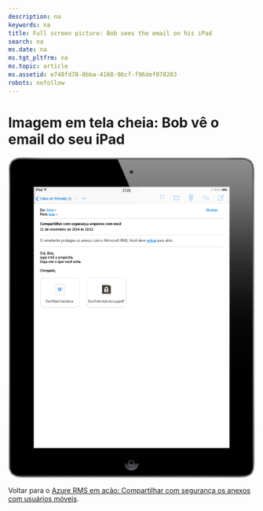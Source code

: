 ```yaml
---
description: na
keywords: na
title: Full screen picture: Bob sees the email on his iPad
search: na
ms.date: na
ms.tgt_pltfrm: na
ms.topic: article
ms.assetid: e748fd78-8bba-4168-96cf-f96def078283
robots: nofollow
---
```

# Imagem em tela cheia: Bob v&#234; o email do seu iPad
![](../Image/AzRMS_StoryboardEmaill2.PNG)

Voltar para o [Azure RMS em ação: Compartilhar com segurança os anexos com usuários móveis](http://technet.microsoft.com/library/jj585026.aspx).

